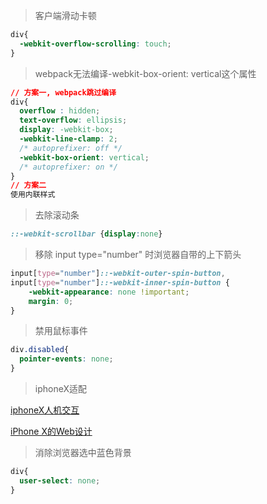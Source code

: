>客户端滑动卡顿

```css
div{
  -webkit-overflow-scrolling: touch;
}
```

>webpack无法编译-webkit-box-orient: vertical这个属性
```css
// 方案一, webpack跳过编译
div{
  overflow : hidden;
  text-overflow: ellipsis;
  display: -webkit-box;
  -webkit-line-clamp: 2; 
  /* autoprefixer: off */
  -webkit-box-orient: vertical;
  /* autoprefixer: on */
}
// 方案二
使用内联样式
```

>去除滚动条
```css
::-webkit-scrollbar {display:none}
```

>移除 input type="number" 时浏览器自带的上下箭头
```css
input[type="number"]::-webkit-outer-spin-button,
input[type="number"]::-webkit-inner-spin-button {
    -webkit-appearance: none !important;
    margin: 0;
}
```

>禁用鼠标事件
```css
div.disabled{
  pointer-events: none;
}
```

>iphoneX适配

[iphoneX人机交互](https://developer.apple.com/design/human-interface-guidelines/ios/overview/iphone-x/)

[iPhone X的Web设计](https://www.w3cplus.com/mobile/designing-websites-for-iphone-x.html)

>消除浏览器选中蓝色背景
```css
div{
  user-select: none;
}
```




